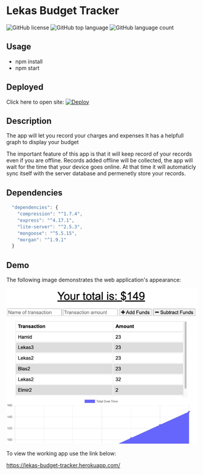 # Lekas Budget Tracker

![GitHub license](https://img.shields.io/badge/license-MIT-blue.svg)
![GitHub top language](https://img.shields.io/github/languages/elmir123/lekas-budget-tracker?color=yellow&logo=JavaScript&logoColor=green)
![GitHub language count](https://img.shields.io/github/languages/count/elmir123/lekas-budget-tracker)

## Usage
- npm install
- npm start

## Deployed
Click here to open site:
[![Deploy](https://www.herokucdn.com/deploy/button.svg)](https://lekas-budget-tracker.herokuapp.com/)


## Description
The app will let you record your charges and expenses
It has a helpfull graph to display your budget

The important feature of this app is that it will keep record of your records even if you are offline.
Records added offline will be collected, the app will wait for the time that your device goes online. At that time it will automaticly sync itself with the server database and permenetly store your records. 

## Dependencies
```js
  "dependencies": {
    "compression": "^1.7.4",
    "express": "^4.17.1",
    "lite-server": "^2.5.3",
    "mongoose": "^5.5.15",
    "morgan": "^1.9.1"
  }
```

## Demo

The following image demonstrates the web application's appearance:

![Password Generater Step Form.](./public/images/budget-tracker.png)

To view the working app use the link below:

https://lekas-budget-tracker.herokuapp.com/

